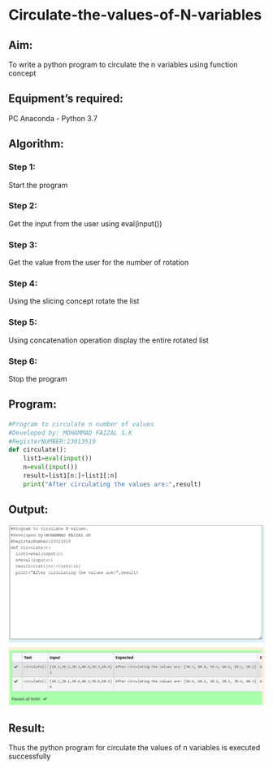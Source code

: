 # Circulate-the-values-of-N-variables
## Aim:
To write a python program to circulate the n variables using function concept
## Equipment’s required:
PC
Anaconda - Python 3.7
## Algorithm: 
### Step 1: 
Start the program
### Step 2: 
Get the input from the user using eval(input())

### Step 3: 
Get the value from the user for the number of rotation
### Step 4: 
Using the slicing concept rotate the list

### Step 5:
Using concatenation operation display the entire rotated list  
### Step 6: 
Stop the program
## Program:
```py
#Program to circulate n number of values
#Developed by: MOHAMMAD FAIZAL S.K
#RegisterNUMBER:23013519
def circulate():
    list1=eval(input())
    n=eval(input())
    result=list1[n:]+list1[:n]
    print("After circulating the values are:",result)
```

## Output:
![output](./ex%2002.png)

## Result:
Thus the python program for circulate the values of n variables is executed successfully
